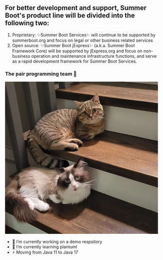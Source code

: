 ## For better  development and support, Summer Boot's product line will be divided into the following two:
1. Proprietary: ✨Summer Boot Services✨ will continue to be supported by summerboot.org and focus on legal or other business related services
2. Open source: ✨Summer Boot jExpress✨ (a.k.a. Summer Boot Framework Core) will be supported by jExpress.org and focus on non-business operation and maintenance infrastructure functions, and serve as a rapid development framework for Summer Boot Services.


### The pair programming team 👋
![image](wangcaifugui.jpg)

<!--
**SummerBootFramework/SummerBootFramework** is a ✨ _special_ ✨ repository because its `README.md` (this file) appears on your GitHub profile.

Here are some ideas to get you started:

- 🔭 I’m currently working on ...
- 🌱 I’m currently learning ...
- 👯 I’m looking to collaborate on ...
- 🤔 I’m looking for help with ...
- 💬 Ask me about ...
- 📫 How to reach me: ...
- 😄 Pronouns: ...
- ⚡ Fun fact: ...
-->

- 🔭 I’m currently working on a demo respsitory
- 🌱 I’m currently learning plantuml
- ⚡ Moving from Java 11 to Java 17
